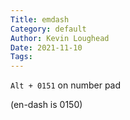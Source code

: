 ```yaml
---  
Title: emdash  
Category: default  
Author: Kevin Loughead  
Date: 2021-11-10  
Tags:   
---  
```


`Alt + 0151` on number pad

(en-dash is 0150)
